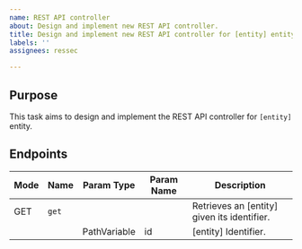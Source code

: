 ```yaml
---
name: REST API controller
about: Design and implement new REST API controller.
title: Design and implement new REST API controller for [entity] entity
labels: ''
assignees: ressec

---
```


## Purpose

This task aims to design and implement the REST API controller for `[entity]` entity.

## Endpoints

Mode | Name | Param Type | Param Name |  Description
--- | --- | --- | --- | ---
GET |`get` |  |  | Retrieves an [entity] given its identifier.
 |  |  | PathVariable | id | [entity] Identifier.
